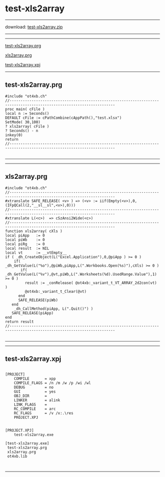 # test-xls2array  
 
------ 
 
download: [test-xls2array.zip](test-xls2array.zip) 
 
 
------ 
          
 
------ 
 
 
[test-xls2array.prg](#test-xls2array.prg)   
 
[xls2array.prg](#xls2array.prg)   
 
[test-xls2array.xpj](#test-xls2array.xpj)   
 
------ 
 
## test-xls2array.prg  
       
``` 
#include "ot4xb.ch"
//----------------------------------------------------------------------------------------------------------------------
proc main( cFile )       
local n := Seconds()
DEFAULT cFile := cPathCombine(cAppPath(),"test.xlsx")
SetMode( 30,100)
? xls2array( cFile )
? Seconds() - n
inkey(0)
return
//----------------------------------------------------------------------------------------------------------------------
       
``` 
       
------ 
 
------ 
 
## xls2array.prg  
       
``` 
#include "ot4xb.ch"
//----------------------------------------------------------------------------------------------------------------------
#xtranslate SAFE_RELEASE( <v> ) => (<v> := iif(Empty(<v>),0,(IFpQCall(2,"__sl__sl",<v>),0)))
//----------------------------------------------------------------------------------------------------------------------
#xtranslate L(<c>)  => cSzAnsi2Wide(<c>)
//----------------------------------------------------------------------------------------------------------------------
function xls2array( cXls )
local piApp   := 0
local piWb    := 0
local piRg    := 0
local result  := NIL
local vt      := __vtEmpty__
if ( _dh_CreateObject(L("Excel.Application"),0,@piApp ) >= 0 )
	if( _dh_GetValue(L("%o"),@piWb,piApp,L(".Workbooks.Open(%s)"),cXls) >= 0 )
	   if( _dh_GetValue(L("%v"),@vt,piWb,L(".Worksheets(%d).UsedRange.Value"),1) >= 0 )
         result := _conRelease( @ot4xb:_variant_t_VT_ARRAY_2d2con(vt) )
         @ot4xb:_variant_t_Clear(@vt)
      end
      SAFE_RELEASE(piWb)
   end
    _dh_CallMethod(piApp, L(".Quit()") )
   SAFE_RELEASE(piApp)
end
return result
//----------------------------------------------------------------------------------------------------------------------
       
``` 
       
------ 
 
------ 
 
## test-xls2array.xpj  
       
``` 

[PROJECT]
    COMPILE       = xpp
    COMPILE_FLAGS = /n /m /w /p /wi /wl
    DEBUG         = no
    GUI           = yes
    OBJ_DIR       =
    LINKER        = alink
    LINK_FLAGS    =
    RC_COMPILE    = arc
    RC_FLAGS      = /v /x:.\res
    PROJECT.XPJ


[PROJECT.XPJ]
    test-xls2array.exe

[test-xls2array.exe]
 test-xls2array.prg
 xls2array.prg     
 ot4xb.lib
 
       
``` 
       
------ 
